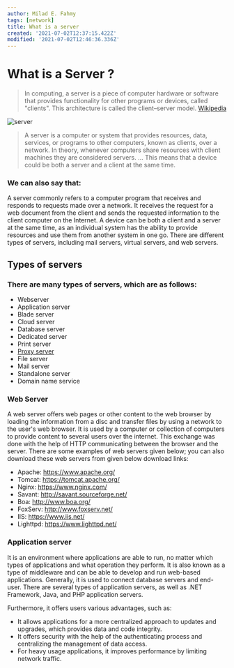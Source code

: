```yaml
---
author: Milad E. Fahmy
tags: [network]
title: What is a server
created: '2021-07-02T12:37:15.422Z'
modified: '2021-07-02T12:46:36.336Z'
---
```


# What is a Server ?

> In computing, a server is a piece of computer hardware or software that provides functionality for other programs or devices, called "clients". This architecture is called the client–server model. [Wikipedia](https://en.wikipedia.org/wiki/Server_(computing))

<img src="/images/server-1.png" alt="server" class="w-100"/>

> A server is a computer or system that provides resources, data, services, or programs to other computers, known as clients, over a network. In theory, whenever computers share resources with client machines they are considered servers. ... This means that a device could be both a server and a client at the same time.

### We can also say that: 

A server commonly refers to a computer program that receives and responds to requests made over a network. It receives the request for a web document from the client and sends the requested information to the client computer on the Internet. A device can be both a client and a server at the same time, as an individual system has the ability to provide resources and use them from another system in one go. There are different types of servers, including mail servers, virtual servers, and web servers.


## Types of servers

### There are many types of servers, which are as follows:
 - Webserver
 - Application server
 - Blade server
 - Cloud server
 - Database server
 - Dedicated server
 - Print server
 - [Proxy server](proxyserver)
 - File server
 - Mail server
 - Standalone server
 - Domain name service

### Web Server

A web server offers web pages or other content to the web browser by loading the information from a disc and transfer files by using a network to the user's web browser. It is used by a computer or collection of computers to provide content to several users over the internet. This exchange was done with the help of HTTP communicating between the browser and the server. There are some examples of web servers given below; you can also download these web servers from given below download links:

- Apache: https://www.apache.org/
- Tomcat: https://tomcat.apache.org/
- Nginx: https://www.nginx.com/
- Savant: http://savant.sourceforge.net/
- Boa: http://www.boa.org/
- FoxServ: http://www.foxserv.net/
- IIS: https://www.iis.net/
- Lighttpd: https://www.lighttpd.net/

### Application server

It is an environment where applications are able to run, no matter which types of applications and what operation they perform. It is also known as a type of middleware and can be able to develop and run web-based applications. Generally, it is used to connect database servers and end-user. There are several types of application servers, as well as .NET Framework, Java, and PHP application servers.

Furthermore, it offers users various advantages, such as:

- It allows applications for a more centralized approach to updates and upgrades, which provides data and code integrity.
- It offers security with the help of the authenticating process and centralizing the management of data access.
- For heavy usage applications, it improves performance by limiting network traffic.

